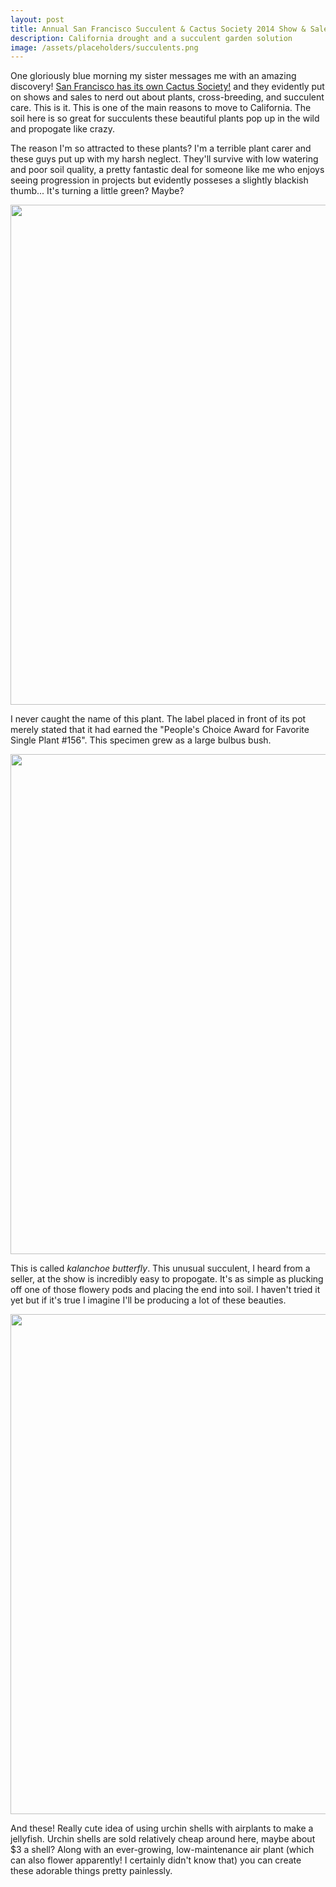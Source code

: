 ```yaml
---
layout: post
title: Annual San Francisco Succulent & Cactus Society 2014 Show & Sale!
description: California drought and a succulent garden solution
image: /assets/placeholders/succulents.png
---
```

One gloriously blue morning my sister messages me with an amazing discovery! <a href="http://www.sfsucculent.org/">San Francisco has its own Cactus Society!</a> and they evidently put on shows and sales to nerd out about plants, cross-breeding, and succulent care. This is it. This is one of the main reasons to move to California. The soil here is so great for succulents these beautiful plants pop up in the wild and propogate like crazy.

The reason I'm so attracted to these plants? I'm a terrible plant carer and these guys put up with my harsh neglect. They'll survive with low watering and poor soil quality, a pretty fantastic deal for someone like me who enjoys seeing progression in projects but evidently posseses a slightly blackish thumb... It's turning a little green? Maybe?

<img class="img-responsive" src="/assets/placeholders/succulents1.png" style="width:800px">

I never caught the name of this plant. The label placed in front of its pot merely stated that it had earned the "People's Choice Award for Favorite Single Plant #156". This specimen grew as a large bulbus bush.

<img class="img-responsive" src="/assets/placeholders/succulents2.png" style="width:800px">

This is called <i>kalanchoe butterfly</i>. This unusual succulent, I heard from a seller, at the show is incredibly easy to propogate. It's as simple as plucking off one of those flowery pods and placing the end into soil. I haven't tried it yet but if it's true I imagine I'll be producing a lot of these beauties.

<img class="img-responsive" src="/assets/placeholders/succulents3.png" style="width:800px">

And these! Really cute idea of using urchin shells with airplants to make a jellyfish. Urchin shells are sold relatively cheap around here, maybe about $3 a shell? Along with an ever-growing, low-maintenance air plant (which can also flower apparently! I certainly didn't know that) you can create these adorable things pretty painlessly.



